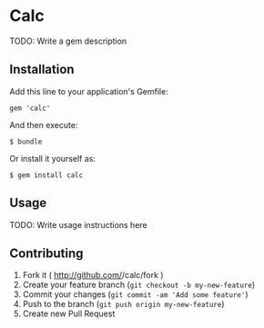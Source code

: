 # Calc

TODO: Write a gem description

## Installation

Add this line to your application's Gemfile:

    gem 'calc'

And then execute:

    $ bundle

Or install it yourself as:

    $ gem install calc

## Usage

TODO: Write usage instructions here

## Contributing

1. Fork it ( http://github.com/<my-github-username>/calc/fork )
2. Create your feature branch (`git checkout -b my-new-feature`)
3. Commit your changes (`git commit -am 'Add some feature'`)
4. Push to the branch (`git push origin my-new-feature`)
5. Create new Pull Request
